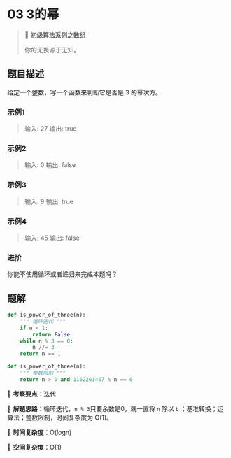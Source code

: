 # 03 3的幂

> 🌈 **初级算法系列之数组**
>
> 你的无畏源于无知。

## 题目描述

给定一个整数，写一个函数来判断它是否是 3 的幂次方。

### 示例1

> 输入: 27
> 输出: true

### 示例2

> 输入: 0
> 输出: false

### 示例3

> 输入: 9
> 输出: true

### 示例4

> 输入: 45
> 输出: false

### 进阶

你能不使用循环或者递归来完成本题吗？

## 题解

```python
def is_power_of_three(n):
    """ 循环迭代 """
    if n < 1:
        return False
    while n % 3 == 0:
        n //= 3
    return n == 1
```

```python
def is_power_of_three(n):
    """ 整数限制 """
    return n > 0 and 1162261467 % n == 0
```

🍥 **考察要点**：迭代

🍬 **解题思路**：循环迭代，`n % 3`只要余数是0，就一直将 `n` 除以 `b` ；基准转换；运算法；整数限制，时间复杂度为 O(1)。

🍉 **时间复杂度**：O(logn)

🍭 **空间复杂度**：O(1)
